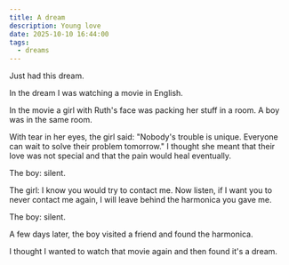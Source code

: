 ```yaml
---
title: A dream
description: Young love
date: 2025-10-10 16:44:00
tags:
  - dreams
---
```


Just had this dream.

In the dream I was watching a movie in English.

In the movie a girl with Ruth's face was packing her stuff in a room. A boy was in the same room.

With tear in her eyes, the girl said: "Nobody's trouble is unique. Everyone can wait to solve their problem tomorrow." I thought she meant that their love was not special and that the pain would heal eventually.

The boy: silent.

The girl: I know you would try to contact me. Now listen, if I want you to never contact me again, I will leave behind the harmonica you gave me.

The boy: silent.

A few days later, the boy visited a friend and found the harmonica.

I thought I wanted to watch that movie again and then found it's a dream.